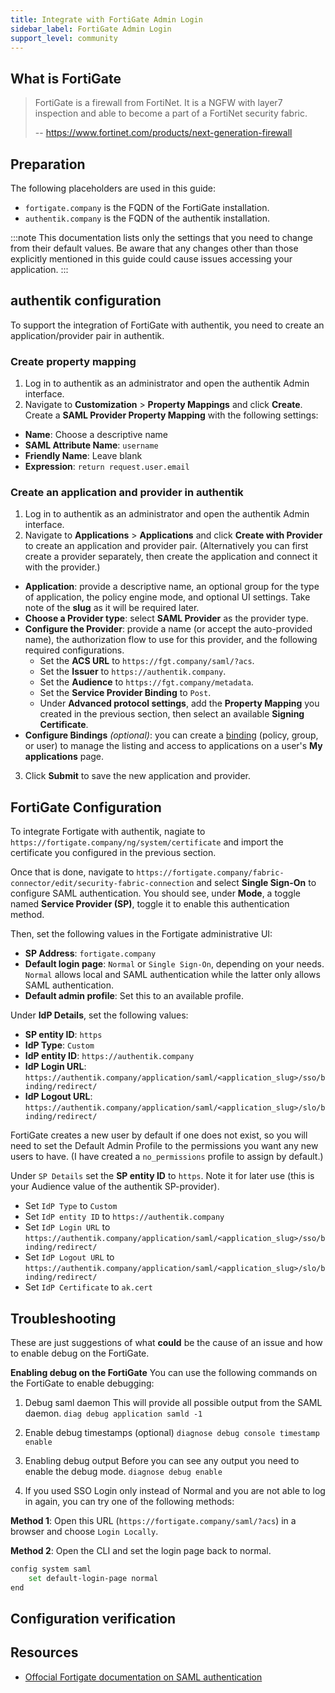 ```yaml
---
title: Integrate with FortiGate Admin Login
sidebar_label: FortiGate Admin Login
support_level: community
---
```


## What is FortiGate

> FortiGate is a firewall from FortiNet. It is a NGFW with layer7 inspection and able to become a part of a FortiNet security fabric.
>
> -- https://www.fortinet.com/products/next-generation-firewall

## Preparation

The following placeholders are used in this guide:

- `fortigate.company` is the FQDN of the FortiGate installation.
- `authentik.company` is the FQDN of the authentik installation.

:::note
This documentation lists only the settings that you need to change from their default values. Be aware that any changes other than those explicitly mentioned in this guide could cause issues accessing your application.
:::

## authentik configuration

To support the integration of FortiGate with authentik, you need to create an application/provider pair in authentik.

### Create property mapping

1. Log in to authentik as an administrator and open the authentik Admin interface.
2. Navigate to **Customization** > **Property Mappings** and click **Create**. Create a **SAML Provider Property Mapping** with the following settings:

- **Name**: Choose a descriptive name
- **SAML Attribute Name**: `username`
- **Friendly Name**: Leave blank
- **Expression**: `return request.user.email`

### Create an application and provider in authentik

1. Log in to authentik as an administrator and open the authentik Admin interface.
2. Navigate to **Applications** > **Applications** and click **Create with Provider** to create an application and provider pair. (Alternatively you can first create a provider separately, then create the application and connect it with the provider.)

- **Application**: provide a descriptive name, an optional group for the type of application, the policy engine mode, and optional UI settings. Take note of the **slug** as it will be required later.
- **Choose a Provider type**: select **SAML Provider** as the provider type.
- **Configure the Provider**: provide a name (or accept the auto-provided name), the authorization flow to use for this provider, and the following required configurations.
    - Set the **ACS URL** to `https://fgt.company/saml/?acs`.
    - Set the **Issuer** to `https://authentik.company`.
    - Set the **Audience** to `https://fgt.company/metadata`.
    - Set the **Service Provider Binding** to `Post`.
    - Under **Advanced protocol settings**, add the **Property Mapping** you created in the previous section, then select an available **Signing Certificate**.
- **Configure Bindings** _(optional)_: you can create a [binding](/docs/add-secure-apps/flows-stages/bindings/) (policy, group, or user) to manage the listing and access to applications on a user's **My applications** page.

3. Click **Submit** to save the new application and provider.

## FortiGate Configuration

To integrate Fortigate with authentik, nagiate to `https://fortigate.company/ng/system/certificate` and import the certificate you configured in the previous section.

Once that is done, navigate to `https://fortigate.company/fabric-connector/edit/security-fabric-connection` and select **Single Sign-On** to configure SAML authentication. You should see, under **Mode**, a toggle named **Service Provider (SP)**, toggle it to enable this authentication method.

Then, set the following values in the Fortigate administrative UI:

- **SP Address**: `fortigate.company`
- **Default login page**: `Normal` or `Single Sign-On`, depending on your needs. `Normal` allows local and SAML authentication while the latter only allows SAML authentication.
- **Default admin profile**: Set this to an available profile.

Under **IdP Details**, set the following values:

- **SP entity ID**: `https`
- **IdP Type**: `Custom`
- **IdP entity ID**: `https://authentik.company`
- **IdP Login URL**: `https://authentik.company/application/saml/<application_slug>/sso/binding/redirect/`
- **IdP Logout URL**: `https://authentik.company/application/saml/<application_slug>/slo/binding/redirect/`

FortiGate creates a new user by default if one does not exist, so you will need to set the Default Admin Profile to the permissions you want any new users to have. (I have created a `no_permissions` profile to assign by default.)

Under `SP Details` set the **SP entity ID** to `https`. Note it for later use (this is your Audience value of the authentik SP-provider).

- Set `IdP Type` to `Custom`
- Set `IdP entity ID` to `https://authentik.company`
- Set `IdP Login URL` to `https://authentik.company/application/saml/<application_slug>/sso/binding/redirect/`
- Set `IdP Logout URL` to `https://authentik.company/application/saml/<application_slug>/slo/binding/redirect/`
- Set `IdP Certificate` to `ak.cert`

## Troubleshooting

These are just suggestions of what **could** be the cause of an issue and how to enable debug on the FortiGate.

**Enabling debug on the FortiGate**
You can use the following commands on the FortiGate to enable debugging:

1. Debug saml daemon
   This will provide all possible output from the SAML daemon.
   `diag debug application samld -1`

2. Enable debug timestamps (optional)
   `diagnose debug console timestamp enable`

3. Enabling debug output
   Before you can see any output you need to enable the debug mode.
   `diagnose debug enable`

4. If you used SSO Login only instead of Normal and you are not able to log in again, you can try one of the following methods:

**Method 1**:
Open this URL (`https://fortigate.company/saml/?acs`) in a browser and choose `Login Locally`.

**Method 2**:
Open the CLI and set the login page back to normal.

```bash
config system saml
    set default-login-page normal
end
```

## Configuration verification

## Resources

- [Offocial Fortigate documentation on SAML authentication](https://community.fortinet.com/t5/FortiGate/Technical-Tip-Configuring-SAML-SSO-login-for-FortiGate/ta-p/194656)
